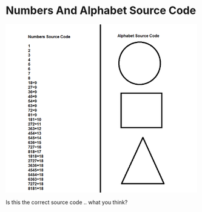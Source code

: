 # Numbers And Alphabet Source Code
<p align="center">
    	<img src="numbers-and-alphabet-source-code.png" alt="Numbers And Alphabet Source Code"/>
</p>
Is this the correct source code .. what you think?
